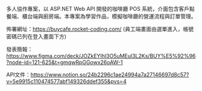 多人協作專案，以 ASP.NET Web API 開發的咖啡廳 POS 系統，介面包含客戶點餐端、櫃台端與廚房端。本專案為學習作品，模擬咖啡廳的營運流程與訂單管理。

佈署網址：https://buycafe.rocket-coding.com/   (員工端畫面由選單進入，帳號密碼已列在登入畫面下方)

發表簡報：https://www.figma.com/deck/JOZkEYIhl3O5uMEul3L2Ks/BUY%E5%92%96?node-id=121-625&t=gmqwRpGGowx26oAW-1

API文件：https://www.notion.so/24b2296c1ae24994a7a27146697d8c57?v=5e9915c110474577abf149326ddef355&pvs=4
